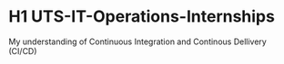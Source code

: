 # H1 UTS-IT-Operations-Internships

My understanding of Continuous Integration and Continous Dellivery (CI/CD)


